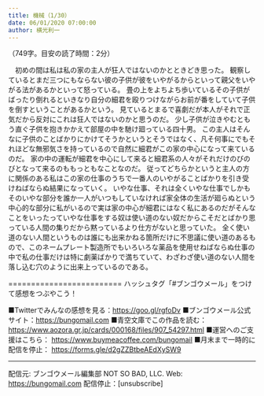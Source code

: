 ```yaml
---
title: 機械（1/30）
date: 06/01/2020 07:00:00
author: 横光利一
---
```


（749字。目安の読了時間：2分）

　初めの間は私は私の家の主人が狂人ではないのかとときどき思った。
観察しているとまだ三つにもならない彼の子供が彼をいやがるからといって親父をいやがる法があるかといって怒っている。
畳の上をよちよち歩いているその子供がばったり倒れるといきなり自分の細君を殴りつけながらお前が番をしていて子供を倒すということがあるかという。
見ているとまるで喜劇だが本人がそれで正気だから反対にこれは狂人ではないのかと思うのだ。
少し子供が泣きやむともう直ぐ子供を抱きかかえて部屋の中を馳け廻っている四十男。
この主人はそんなに子供のことばかりにかけてそうかというとそうではなく、凡そ何事にでもそれほどな無邪気さを持っているので自然に細君がこの家の中心になって来ているのだ。
家の中の運転が細君を中心にして来ると細君系の人々がそれだけのびのびとなって来るのももっともなことなのだ。
従ってどちらかというと主人の方に関係のある私はこの家の仕事のうちで一番人のいやがることばかりを引き受けねばならぬ結果になっていく。
いやな仕事、それは全くいやな仕事でしかもそのいやな部分を誰か一人がいつもしていなければ家全体の生活が廻らぬという中心的な部分に私がいるので実は家の中心が細君にはなく私にあるのだがそんなことをいったっていやな仕事をする奴は使い道のない奴だからこそだとばかり思っている人間の集りだから黙っているより仕方がないと思っていた。
全く使い道のない人間というものは誰にも出来かねる箇所だけに不思議に使い道のあるもので、このネームプレート製造所でもいろいろな薬品を使用せねばならぬ仕事の中で私の仕事だけは特に劇薬ばかりで満ちていて、わざわざ使い道のない人間を落し込む穴のように出来上っているのである。

=========================
ハッシュタグ「#ブンゴウメール」をつけて感想をつぶやこう！　


■Twitterでみんなの感想を見る：https://goo.gl/rgfoDv
■ブンゴウメール公式サイト：https://bungomail.com
■青空文庫でこの作品を読む：https://www.aozora.gr.jp/cards/000168/files/907_54297.html
■運営へのご支援はこちら： https://www.buymeacoffee.com/bungomail
■月末まで一時的に配信を停止： https://forms.gle/d2gZZBtbeAEdXySW9

-------
配信元: ブンゴウメール編集部
NOT SO BAD, LLC.
Web: https://bungomail.com
配信停止：[unsubscribe]

